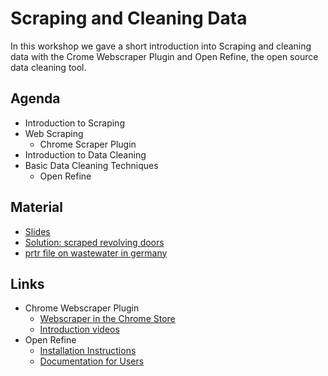 # Scraping and Cleaning Data
In this workshop we gave a short introduction into Scraping and cleaning data with the Crome Webscraper Plugin and Open Refine, the open source data cleaning tool.

## Agenda
* Introduction to Scraping
* Web Scraping
	* Chrome Scraper Plugin
* Introduction to Data Cleaning
* Basic Data Cleaning Techniques
	* Open Refine

## Material
* [Slides](https://github.com/okfde/storyhunt-workshops/blob/master/Workshop%20Week%203/presentation.pdf)
* [Solution: scraped revolving doors](https://github.com/okfde/storyhunt-workshops/blob/master/Workshop%20Week%203/revolving_door_scraped.csv)
* [prtr file on wastewater in germany](https://raw.githubusercontent.com/okfde/storyhunt-workshops/master/Workshop%20Week%203/PRTR-Water.csv)

## Links
* Chrome Webscraper Plugin
	* [Webscraper in the Chrome Store](https://chrome.google.com/webstore/detail/web-scraper/jnhgnonknehpejjnehehllkliplmbmhn?hl=en)
	* [Introduction videos](https://www.youtube.com/channel/UCItHuKRAL3w6fspQUQh8Bkw)
* Open Refine
	* [Installation Instructions](https://github.com/OpenRefine/OpenRefine/wiki/Installation-Instructions)
	* [Documentation for Users](https://github.com/OpenRefine/OpenRefine/wiki/Documentation-For-Users)
